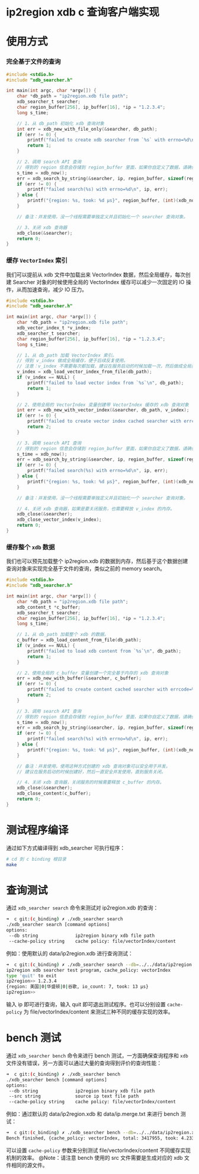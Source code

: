 # ip2region xdb c 查询客户端实现


# 使用方式

### 完全基于文件的查询

```c
#include <stdio.h>
#include "xdb_searcher.h"

int main(int argc, char *argv[]) {
    char *db_path = "ip2region.xdb file path";
    xdb_searcher_t searcher;
    char region_buffer[256], ip_buffer[16], *ip = "1.2.3.4";
    long s_time;

    // 1、从 db_path 初始化 xdb 查询对象
    int err = xdb_new_with_file_only(&searcher, db_path);
    if (err != 0) {
        printf("failed to create xdb searcher from `%s` with errno=%d\n", db_path, err);
        return 1;
    }

    // 2、调用 search API 查询
    // 得到的 region 信息会存储到 region_buffer 里面，如果你自定义了数据，请确保给足 buffer 的空间。
    s_time = xdb_now();
    err = xdb_search_by_string(&searcher, ip, region_buffer, sizeof(region_buffer));
    if (err != 0) {
        printf("failed search(%s) with errno=%d\n", ip, err);
    } else {
        printf("{region: %s, took: %d μs}", region_buffer, (int)(xdb_now() - s_time));
    }

    // 备注：并发使用，没一个线程需要单独定义并且初始化一个 searcher 查询对象。

    // 3、关闭 xdb 查询器
    xdb_close(&searcher);
    return 0;
}
```

### 缓存 `VectorIndex` 索引

我们可以提前从 xdb 文件中加载出来 VectorIndex 数据，然后全局缓存，每次创建 Searcher 对象的时候使用全局的 VectorIndex 缓存可以减少一次固定的 IO 操作，从而加速查询，减少 IO 压力。
```c
#include <stdio.h>
#include "xdb_searcher.h"

int main(int argc, char *argv[]) {
    char *db_path = "ip2region.xdb file path";
    xdb_vector_index_t *v_index;
    xdb_searcher_t searcher;
    char region_buffer[256], ip_buffer[16], *ip = "1.2.3.4";
    long s_time;

    // 1、从 db_path 加载 VectorIndex 索引。
    // 得到 v_index 做成全局缓存，便于后续反复使用。
    // 注意：v_index 不需要每次都加载，建议在服务启动的时候加载一次，然后做成全局资源。
    v_index = xdb_load_vector_index_from_file(db_path);
    if (v_index == NULL) {
        printf("failed to load vector index from `%s`\n", db_path);
        return 1;
    }

    // 2、使用全局的 VectorIndex 变量创建带 VectorIndex 缓存的 xdb 查询对象
    int err = xdb_new_with_vector_index(&searcher, db_path, v_index);
    if (err != 0) {
        printf("failed to create vector index cached searcher with errcode=%d\n", err);
        return 2;
    }

    // 3、调用 search API 查询
    // 得到的 region 信息会存储到 region_buffer 里面，如果你自定义了数据，请确保给足 buffer 的空间。
    s_time = xdb_now();
    err = xdb_search_by_string(&searcher, ip, region_buffer, sizeof(region_buffer));
    if (err != 0) {
        printf("failed search(%s) with errno=%d\n", ip, err);
    } else {
        printf("{region: %s, took: %d μs}", region_buffer, (int)(xdb_now() - s_time));
    }

    // 备注：并发使用，没一个线程需要单独定义并且初始化一个 searcher 查询对象。

    // 4、关闭 xdb 查询器，如果是要关闭服务，也需要释放 v_index 的内存。
    xdb_close(&searcher);
    xdb_close_vector_index(v_index);
    return 0;
}
```

### 缓存整个 `xdb` 数据

我们也可以预先加载整个 ip2region.xdb 的数据到内存，然后基于这个数据创建查询对象来实现完全基于文件的查询，类似之前的 memory search。
```c
#include <stdio.h>
#include "xdb_searcher.h"

int main(int argc, char *argv[]) {
    char *db_path = "ip2region.xdb file path";
    xdb_content_t *c_buffer;
    xdb_searcher_t searcher;
    char region_buffer[256], ip_buffer[16], *ip = "1.2.3.4";
    long s_time;

    // 1、从 db_path 加载整个 xdb 的数据。
    c_buffer = xdb_load_content_from_file(db_path);
    if (v_index == NULL) {
        printf("failed to load xdb content from `%s`\n", db_path);
        return 1;
    }

    // 2、使用全局的 c_buffer 变量创建一个完全基于内存的 xdb 查询对象
    err = xdb_new_with_buffer(&searcher, c_buffer);
    if (err != 0) {
        printf("failed to create content cached searcher with errcode=%d\n", err);
        return 2;
    }

    // 3、调用 search API 查询
    // 得到的 region 信息会存储到 region_buffer 里面，如果你自定义了数据，请确保给足 buffer 的空间。
    s_time = xdb_now();
    err = xdb_search_by_string(&searcher, ip, region_buffer, sizeof(region_buffer));
    if (err != 0) {
        printf("failed search(%s) with errno=%d\n", ip, err);
    } else {
        printf("{region: %s, took: %d μs}", region_buffer, (int)(xdb_now() - s_time));
    }

    // 备注：并发使用，使用这种方式创建的 xdb 查询对象可以安全用于并发。
    // 建议在服务启动的时候创建好，然后一直安全并发使用，直到服务关闭。

    // 4、关闭 xdb 查询器，关闭服务的时候需要释放 c_buffer 的内存。
    xdb_close(&searcher);
    xdb_close_content(c_buffer);
    return 0;
}
```


# 测试程序编译

通过如下方式编译得到 xdb_searcher 可执行程序：
```bash
# cd 到 c binding 根目录
make
```


# 查询测试

通过 `xdb_searcher search` 命令来测试对 ip2region.xdb 的查询：
```bash
➜  c git:(c_binding) ✗ ./xdb_searcher search
./xdb_searcher search [command options]
options:
 --db string              ip2region binary xdb file path
 --cache-policy string    cache policy: file/vectorIndex/content
```

例如：使用默认的 data/ip2region.xdb 进行查询测试：
```bash
➜  c git:(c_binding) ✗ ./xdb_searcher search --db=../../data/ip2region.xdb --cache-policy=vectorIndex
ip2region xdb searcher test program, cache_policy: vectorIndex
type 'quit' to exit
ip2region>> 1.2.3.4
{region: 美国|0|华盛顿|0|谷歌, io_count: 7, took: 13 μs}
ip2region>> 
```

输入 ip 即可进行查询，输入 quit 即可退出测试程序。也可以分别设置 `cache-policy` 为 file/vectorIndex/content 来测试三种不同的缓存实现的效率。



# bench 测试

通过 `xdb_searcher bench` 命令来进行 bench 测试，一方面确保查询程序和 `xdb` 文件没有错误，另一方面可以通过大量的查询得到评价的查询性能：
```bash
➜  c git:(c_binding) ✗ ./xdb_searcher bench
./xdb_searcher bench [command options]
options:
 --db string              ip2region binary xdb file path
 --src string             source ip text file path
 --cache-policy string    cache policy: file/vectorIndex/content
```

例如：通过默认的 data/ip2region.xdb 和 data/ip.merge.txt 来进行 bench 测试：
```bash
➜  c git:(c_binding) ✗ ./xdb_searcher bench --db=../../data/ip2region.xdb --src=../../data/ip.merge.txt --cache-policy=vectorIndex
Bench finished, {cache_policy: vectorIndex, total: 3417955, took: 4.233s, cost: 1 μs/op}
```

可以设置 `cache-policy` 参数来分别测试 file/vectorIndex/content 不同缓存实现机制的效率。 @Note：请注意 bench 使用的 src 文件需要是生成对应的 xdb 文件相同的源文件。
